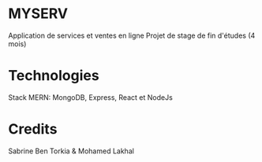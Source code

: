 # MYSERV
Application de services et ventes en ligne
Projet de stage de fin d'études (4 mois) 

# Technologies
Stack MERN: MongoDB, Express, React et NodeJs

# Credits
Sabrine Ben Torkia &
Mohamed Lakhal

